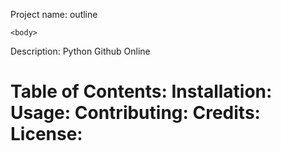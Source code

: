 
  Project name: outline

    <body>
    
 Description: Python Github Online
 <h1>
   Table of Contents:
  Installation:
  Usage:
  Contributing:
  Credits:
  License:
<body>
